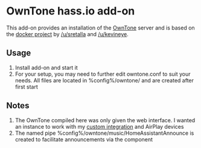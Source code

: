 # OwnTone hass.io add-on
This add-on provides an installation of the [OwnTone](https://github.com/owntone/owntone-server) server and is based on the [docker project](https://github.com/sretalla/docker-forked-daapd) by [/u/sretalla](https://github.com/sretalla) and [/u/kevineye](https://github.com/kevineye).

## Usage
1) Install add-on and start it
2) For your setup, you may need to further edit owntone.conf to suit your needs. All files are located in %config%/owntone/ and are created after first start

## Notes
1) The OwnTone compiled here was only given the web interface. I wanted an instance to work with my [custom integration](https://github.com/johnpdowling/custom_components/tree/master/owntone) and AirPlay devices
2) The named pipe %config%/owntone/music/HomeAssistantAnnounce is created to facilitate announcements via the component
